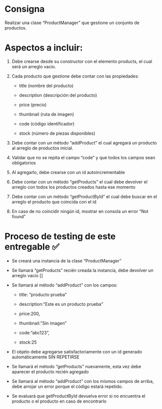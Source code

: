 ﻿# Consigna

Realizar una clase “ProductManager” que gestione un conjunto de productos.

# Aspectos a incluir:

1. Debe crearse desde su constructor con el elemento products, el cual será un arreglo vacío.

2. Cada producto que gestione debe contar con las propiedades:

    - title (nombre del producto)

    - description (descripción del producto)

    - price (precio)

    - thumbnail (ruta de imagen)

    - code (código identificador)

    - stock (número de piezas disponibles)

3. Debe contar con un método “addProduct” el cual agregará un producto al arreglo de productos inicial.

4. Validar que no se repita el campo “code” y que todos los campos sean obligatorios

5. Al agregarlo, debe crearse con un id autoincrementable

6. Debe contar con un método “getProducts” el cual debe devolver el arreglo con todos los productos creados hasta ese momento

7. Debe contar con un método “getProductById” el cual debe buscar en el arreglo el producto que coincida con el id

8. En caso de no coincidir ningún id, mostrar en consola un error “Not found”

# Proceso de testing de este entregable ✅

- Se creará una instancia de la clase “ProductManager”

- Se llamará “getProducts” recién creada la instancia, debe devolver un arreglo vacío []

- Se llamará al método “addProduct” con los campos:

    - title: “producto prueba”

    - description:”Este es un producto prueba”

    - price:200,

    - thumbnail:”Sin imagen”

    - code:”abc123”,

    - stock:25

- El objeto debe agregarse satisfactoriamente con un id generado automáticamente SIN REPETIRSE

- Se llamará el método “getProducts” nuevamente, esta vez debe aparecer el producto recién agregado

- Se llamará al método “addProduct” con los mismos campos de arriba, debe arrojar un error porque el código estará repetido.

- Se evaluará que getProductById devuelva error si no encuentra el producto o el producto en caso de encontrarlo

